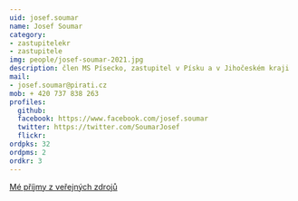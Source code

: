 ```yaml
---
uid: josef.soumar
name: Josef Soumar
category:
- zastupitelekr
- zastupitele
img: people/josef-soumar-2021.jpg
description: člen MS Písecko, zastupitel v Písku a v Jihočeském kraji
mail:
- josef.soumar@pirati.cz
mob: + 420 737 838 263
profiles:
  github:                 
  facebook: https://www.facebook.com/josef.soumar
  twitter: https://twitter.com/SoumarJosef
  flickr:
ordpks: 32   
ordpms: 2      		  
ordkr: 3
---
```

[Mé příjmy z veřejných zdrojů](https://nalodeni.pirati.cz/odmeny/josef.soumar)
